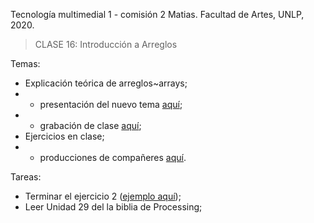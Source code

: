 Tecnología multimedial 1 - comisión 2 Matias. Facultad de Artes, UNLP, 2020.

> CLASE 16: Introducción a Arreglos

Temas:

- Explicación teórica de arreglos~arrays;
- - presentación del nuevo tema [aquí]();
- - grabación de clase [aquí]();
- Ejercicios en clase;
- - producciones de compañeres [aquí]().


Tareas:
- Terminar el ejercicio 2 ([ejemplo aquí]());
- Leer Unidad 29 del la biblia de Processing;
